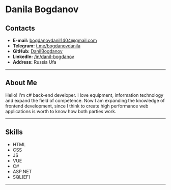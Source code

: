 # Danila Bogdanov
## Contacts
* **E-mail:** bogdanovdanil1404@gmail.com
* **Telegram:** [t.me/bogdanovdanila](https://t.me/bogdanovdanila)
* **GitHub:** [DanilBogdanov](https://github.com/DanilBogdanov)
* **LinkedIn:** [/in/danil-bogdanov](https://linkedin.com/in/danil-bogdanov)
* **Address:** Russia Ufa
---
## About Me
Hello! I'm c# back-end developer. I love equipment, information technology and expand the field of competence. Now I am expanding the knowledge of frontend development, since I think to create high performance web applications is worth to know how both parties work.

---
## Skills
* HTML
* CSS
* JS
* VUE
* C#
* ASP.NET
* SQL(EF)
---